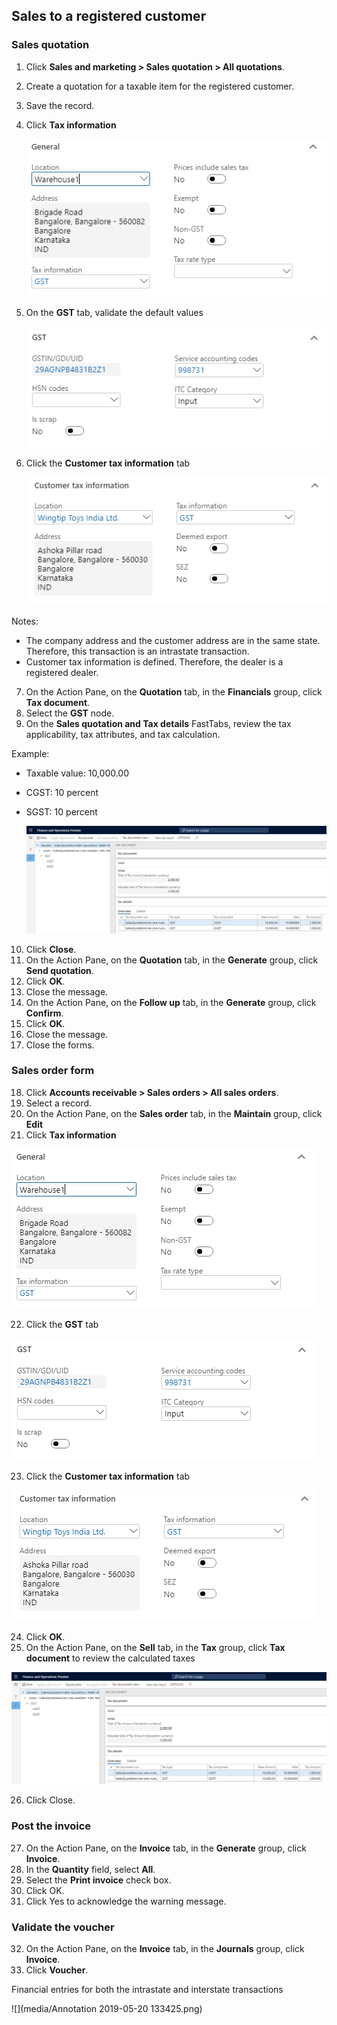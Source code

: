 
## Sales to a registered customer

### Sales quotation

1. Click **Sales and marketing > Sales quotation > All quotations**.

2. Create a quotation for a taxable item for the registered customer.

3. Save the record.

4. Click **Tax information**

   ![](media/Capture06.PNG)

5. On the **GST** tab, validate the default values

   ![](media/Capture07.PNG)

6. Click the **Customer tax information** tab

   ![](media/Capture08.PNG)

Notes:

- The company address and the customer address are in the same state. Therefore, this transaction is an intrastate transaction.
- Customer tax information is defined. Therefore, the dealer is a registered dealer.

7. On the Action Pane, on the **Quotation** tab, in the **Financials** group, click **Tax document**.
8. Select the **GST** node.
9. On the **Sales quotation and Tax details** FastTabs, review the tax applicability, tax attributes, and tax calculation.

Example:

- Taxable value: 10,000.00

- CGST: 10 percent

- SGST: 10 percent

  ![](media/Capture09.PNG)

10. Click **Close**.
11. On the Action Pane, on the **Quotation** tab, in the **Generate** group, click **Send quotation**.
12. Click **OK**.
13. Close the message.
14. On the Action Pane, on the **Follow up** tab, in the **Generate** group, click **Confirm**.
15. Click **OK**.
16. Close the message.
17. Close the forms.

### Sales order form

18. Click **Accounts receivable > Sales orders > All sales orders**.
19. Select a record.
20. On the Action Pane, on the **Sales order** tab, in the **Maintain** group, click **Edit**
21. Click **Tax information**

   ![](media/Capture06.PNG)

22. Click the **GST** tab

   ![](media/Capture07.PNG)

23. Click the **Customer tax information** tab

   ![](media/Capture08.PNG)

24. Click **OK**.
25. On the Action Pane, on the **Sell** tab, in the **Tax** group, click **Tax document** to review the calculated taxes

   ![](media/Capture09.PNG)

26. Click Close.

### Post the invoice

27. On the Action Pane, on the **Invoice** tab, in the **Generate** group, click **Invoice**.
28. In the **Quantity** field, select **All**.
29. Select the **Print invoice** check box.
30. Click OK.
31. Click Yes to acknowledge the warning message.

### Validate the voucher

32. On the Action Pane, on the **Invoice** tab, in the **Journals** group, click **Invoice**.
33. Click **Voucher**.

Financial entries for both the intrastate and interstate transactions

![](media/Annotation 2019-05-20 133425.png)